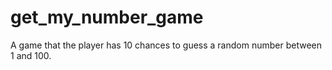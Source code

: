 # get_my_number_game

A game that the player has 10 chances to guess a random number between 1 and 100.